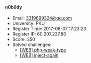 #### n0b0dy  

* Email: 3319699324@qq.com  
* University: PKU  
* Register Time: 2017-08-07 17:23:23  
* Register IP: 60.207.237.86  
* Score: 350  
* Solved challenges: 
  * [[WEB] php-weak-type](https://github.com/SniperOJ/Challenges/blob/master/WEB/php-weak-type.json)  
  * [[WEB] inject-again](https://github.com/SniperOJ/Challenges/blob/master/WEB/inject-again.json)  
